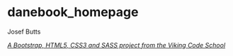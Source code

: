 # danebook_homepage
Josef Butts



*[A Bootstrap, HTML5, CSS3 and SASS project from the Viking Code School](http://www.vikingcodeschool.com)*
